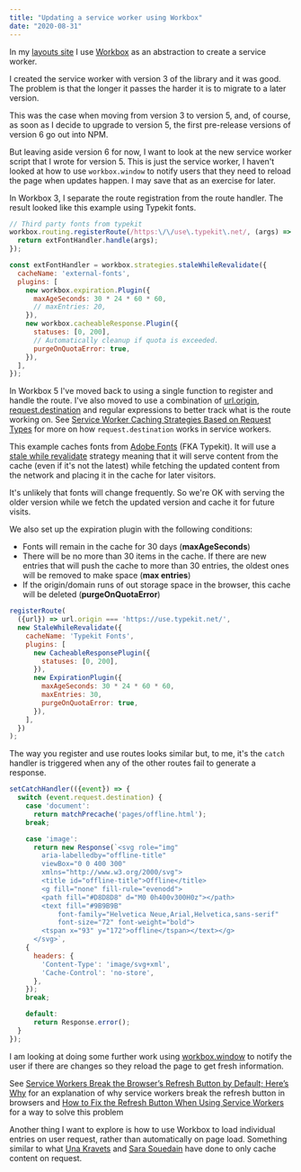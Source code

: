 ```yaml
---
title: "Updating a service worker using Workbox"
date: "2020-08-31"
---
```


In my [layouts site](https://layout-experiments.firebaseapp.com/) I use [Workbox](https://developers.google.com/web/tools/workbox/) as an abstraction to create a service worker.

I created the service worker with version 3 of the library and it was good. The problem is that the longer it passes the harder it is to migrate to a later version.

This was the case when moving from version 3 to version 5, and, of course, as soon as I decide to upgrade to version 5, the first pre-release versions of version 6 go out into NPM.

But leaving aside version 6 for now, I want to look at the new service worker script that I wrote for version 5. This is just the service worker, I haven't looked at how to use `workbox.window` to notify users that they need to reload the page when updates happen. I may save that as an exercise for later.

In Workbox 3, I separate the route registration from the route handler. The result looked like this example using Typekit fonts.

```js
// Third party fonts from typekit
workbox.routing.registerRoute(/https:\/\/use\.typekit\.net/, (args) => {
  return extFontHandler.handle(args);
});

const extFontHandler = workbox.strategies.staleWhileRevalidate({
  cacheName: 'external-fonts',
  plugins: [
    new workbox.expiration.Plugin({
      maxAgeSeconds: 30 * 24 * 60 * 60,
      // maxEntries: 20,
    }),
    new workbox.cacheableResponse.Plugin({
      statuses: [0, 200],
      // Automatically cleanup if quota is exceeded.
      purgeOnQuotaError: true,
    }),
  ],
});
```

In Workbox 5 I've moved back to using a single function to register and handle the route. I've also moved to use a combination of [url.origin](https://developer.mozilla.org/en-US/docs/Web/API/URL/origin), [request.destination](https://fetch.spec.whatwg.org/#concept-request-destination) and regular expressions to better track what is the route working on. See [Service Worker Caching Strategies Based on Request Types](http://bit.ly/2CW117e) for more on how `request.destination` works in service workers.

This example caches fonts from [Adobe Fonts](https://fonts.adobe.com/) (FKA Typekit). It will use a [stale while revalidate](https://developers.google.com/web/fundamentals/instant-and-offline/offline-cookbook#stale-while-revalidate) strategy meaning that it will serve content from the cache (even if it's not the latest) while fetching the updated content from the network and placing it in the cache for later visitors.

It's unlikely that fonts will change frequently. So we're OK with serving the older version while we fetch the updated version and cache it for future visits.

We also set up the expiration plugin with the following conditions:

- Fonts will remain in the cache for 30 days (**maxAgeSeconds**)
- There will be no more than 30 items in the cache. If there are new entries that will push the cache to more than 30 entries, the oldest ones will be removed to make space (**max entries**)
- If the origin/domain runs of out storage space in the browser, this cache will be deleted (**purgeOnQuotaError**)

```js
registerRoute(
  ({url}) => url.origin === 'https://use.typekit.net/',
  new StaleWhileRevalidate({
    cacheName: 'Typekit Fonts',
    plugins: [
      new CacheableResponsePlugin({
        statuses: [0, 200],
      }),
      new ExpirationPlugin({
        maxAgeSeconds: 30 * 24 * 60 * 60,
        maxEntries: 30,
        purgeOnQuotaError: true,
      }),
    ],
  })
);
```

The way you register and use routes looks similar but, to me, it's the `catch` handler is triggered when any of the other routes fail to generate a response.

```js
setCatchHandler(({event}) => {
  switch (event.request.destination) {
    case 'document':
      return matchPrecache('pages/offline.html');
    break;

    case 'image':
      return new Response(`<svg role="img"
        aria-labelledby="offline-title"
        viewBox="0 0 400 300"
        xmlns="http://www.w3.org/2000/svg">
        <title id="offline-title">Offline</title>
        <g fill="none" fill-rule="evenodd">
        <path fill="#D8D8D8" d="M0 0h400v300H0z"></path>
        <text fill="#9B9B9B"
            font-family="Helvetica Neue,Arial,Helvetica,sans-serif"
            font-size="72" font-weight="bold">
        <tspan x="93" y="172">offline</tspan></text></g>
      </svg>`,
    {
      headers: {
        'Content-Type': 'image/svg+xml',
        'Cache-Control': 'no-store',
      },
    });
    break;

    default:
      return Response.error();
  }
});
```

I am looking at doing some further work using [workbox.window](https://developers.google.com/web/tools/workbox/modules/workbox-window) to notify the user if there are changes so they reload the page to get fresh information.

See [Service Workers Break the Browser’s Refresh Button by Default; Here’s Why](https://redfin.engineering/service-workers-break-the-browsers-refresh-button-by-default-here-s-why-56f9417694) for an explanation of why service workers break the refresh button in browsers and [How to Fix the Refresh Button When Using Service Workers](https://redfin.engineering/how-to-fix-the-refresh-button-when-using-service-workers-a8e27af6df68) for a way to solve this problem

Another thing I want to explore is how to use Workbox to load individual entries on user request, rather than automatically on page load. Something similar to what [Una Kravets](https://una.im/save-offline/) and [Sara Souedain](https://www.sarasoueidan.com/blog/going-offline/) have done to only cache content on request.
